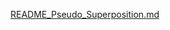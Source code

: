 [README_Pseudo_Superposition.md](https://github.com/user-attachments/files/15921178/README_Pseudo_Superposition.md)
